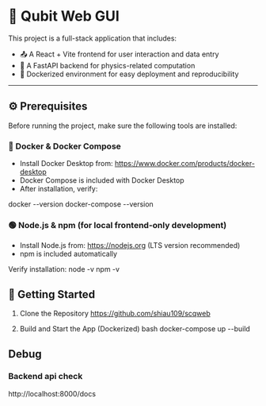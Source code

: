 # 🧪 Qubit Web GUI

This project is a full-stack application that includes:
- 📤 A React + Vite frontend for user interaction and data entry
- 🧠 A FastAPI backend for physics-related computation
- 🐳 Dockerized environment for easy deployment and reproducibility

---

## ⚙️ Prerequisites

Before running the project, make sure the following tools are installed:

### 🐳 Docker & Docker Compose
- Install Docker Desktop from: https://www.docker.com/products/docker-desktop
- Docker Compose is included with Docker Desktop
- After installation, verify:

docker --version
docker-compose --version

### 🟢 Node.js & npm (for local frontend-only development)
- Install Node.js from: https://nodejs.org (LTS version recommended)
- npm is included automatically

Verify installation:
node -v
npm -v

## 🚀 Getting Started
1. Clone the Repository
https://github.com/shiau109/scqweb

2. Build and Start the App (Dockerized)
bash
docker-compose up --build

## Debug
### Backend api check
http://localhost:8000/docs
